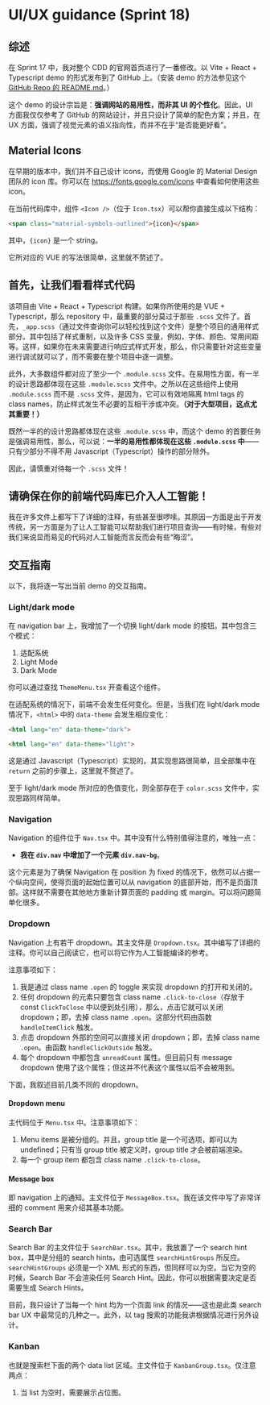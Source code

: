 # UI/UX guidance (Sprint 18)

## 综述

在 Sprint 17 中，我对整个 CDD 的官网首页进行了一番修改。以 Vite + React + Typescript demo 的形式发布到了 GitHub 上。（安装 demo 的方法参见这个 [GitHub Repo 的 README.md](https://github.com/WenchuanLiliZhao/Lulu-Design-System)。）

这个 demo 的设计宗旨是：**强调网站的易用性，而非其 UI 的个性化**。因此，UI 方面我仅仅参考了 GitHub 的网站设计，并且只设计了简单的配色方案；并且，在 UX 方面，强调了视觉元素的语义指向性，而并不在乎“是否能更好看”。

## Material Icons

在早期的版本中，我们并不自己设计 icons，而使用 Google 的 Material Design 团队的 icon 库。你可以在 https://fonts.google.com/icons 中查看如何使用这些 icon。

在当前代码库中，组件 `<Icon />`（位于 `Icon.tsx`）可以帮你直接生成以下结构：

```html
<span class="material-symbols-outlined">{icon}</span>
```

其中，`{icon}` 是一个 string。

它所对应的 VUE 的写法很简单，这里就不赘述了。

## 首先，让我们看看样式代码

该项目由 Vite + React + Typescript 构建。如果你所使用的是 VUE + Typescript，那么 repository 中，最重要的部分莫过于那些 `.scss` 文件了。首先，`_app.scss`（通过文件查询你可以轻松找到这个文件）是整个项目的通用样式部分。其中包括了样式重制，以及许多 CSS 变量，例如，字体、颜色、常用间距等。这样，如果你在未来需要进行响应式样式开发，那么，你只需要针对这些变量进行调试就可以了，而不需要在整个项目中逐一调整。

此外，大多数组件都对应了至少一个 `.module.scss` 文件。在易用性方面，有一半的设计思路都体现在这些 `.module.scss` 文件中。之所以在这些组件上使用 `.module.scss` 而不是 `.scss` 文件，是因为，它可以有效地隔离 html tags 的 class names，防止样式发生不必要的互相干涉或冲突。**（对于大型项目，这点尤其重要！）**

既然一半的的设计思路都体现在这些 `.module.scss` 中，而这个 demo 的首要任务是强调易用性，那么，可以说：**一半的易用性都体现在这些 `.module.scss` 中**——只有少部分不得不用 Javascript（Typescript）操作的部分除外。

因此，请慎重对待每一个 `.scss` 文件！

## 请确保在你的前端代码库已介入人工智能！

我在许多文件上都写下了详细的注释，有些甚至很啰嗦。其原因一方面是出于开发传统，另一方面是为了让人工智能可以帮助我们进行项目查询——有时候，有些对我们来说显而易见的代码对人工智能而言反而会有些“晦涩”。

## 交互指南

以下，我将逐一写出当前 demo 的交互指南。

### Light/dark mode

在 navigation bar 上，我增加了一个切换 light/dark mode 的按钮。其中包含三个模式：

1. 适配系统
2. Light Mode
3. Dark Mode

你可以通过查找 `ThemeMenu.tsx` 开查看这个组件。

在适配系统的情况下，前端不会发生任何变化。但是，当我们在 light/dark mode 情况下，`<html>` 中的 `data-theme` 会发生相应变化：

```html
<html lang="en" data-theme="dark">
```

```html
<html lang="en" data-theme="light">
```

这是通过 Javascript（Typescript）实现的。其实现思路很简单，且全部集中在 `return` 之前的步骤上，这里就不赘述了。

至于 light/dark mode 所对应的色值变化，则全部存在于 `color.scss` 文件中，实现思路同样简单。

### Navigation

Navigation 的组件位于 `Nav.tsx` 中。其中没有什么特别值得注意的，唯独一点：

- **我在 `div.nav` 中增加了一个元素 `div.nav-bg`**。

这个元素是为了确保 Navigation 在 position 为 fixed 的情况下，依然可以占据一个纵向空间，使得页面的起始位置可以从 navigation 的底部开始，而不是页面顶部。这样就不需要在其他地方重新计算页面的 padding 或 margin。可以将问题简单化很多。

### Dropdown

Navigation 上有若干 dropdown。其主文件是 `Dropdown.tsx`。其中编写了详细的注释。你可以自己阅读它，也可以将它作为人工智能编译的参考。

注意事项如下：

1. 我是通过 class name `.open` 的 toggle 来实现 dropdown 的打开和关闭的。
2. 任何 dropdown 的元素只要包含 class name `.click-to-close`（存放于 const `ClickToClose` 中以便到处引用），那么，点击它就可以关闭 dropdown；即，去掉 class name `.open`。这部分代码由函数 `handleItemClick` 触发。
3. 点击 dropdown 外部的空间可以直接关闭 dropdown；即，去掉 class name `.open`。由函数 `handleClickOutside` 触发。
4. 每个 dropdown 中都包含 `unreadCount` 属性。但目前只有 message dropdown 使用了这个属性；但这并不代表这个属性以后不会被用到。

下面，我叙述目前几类不同的 dropdown。

#### Dropdown menu

主代码位于 `Menu.tsx` 中。注意事项如下：

1. Menu items 是被分组的。并且，group title 是一个可选项，即可以为 undefined；只有当 group title 被定义时，group title 才会被前端渲染。
2. 每一个 group item 都包含 class name `.click-to-close`。

#### Message box

即 navigation 上的通知。主文件位于 `MessageBox.tsx`。我在该文件中写了非常详细的 comment 用来介绍其基本功能。

### Search Bar

Search Bar 的主文件位于 `SearchBar.tsx`。其中，我放置了一个 search hint box，其中是分组的 search hints，由可选属性 `searchHintGroups` 所反应。`searchHintGroups` 必须是一个 XML 形式的东西，但同样可以为空。当它为空的时候，Search Bar 不会渲染任何 Search Hint。因此，你可以根据需要决定是否需要生成 Search Hints。

目前，我只设计了当每一个 hint 均为一个页面 link 的情况——这也是此类 search bar UX 中最常见的几种之一。此外，以 tag 搜索的功能我讲根据情况进行另外设计。

### Kanban

也就是搜索栏下面的两个 data list 区域。主文件位于 `KanbanGroup.tsx`。仅注意两点：

1. 当 list 为空时，需要展示占位图。


